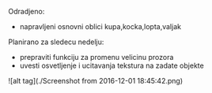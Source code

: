 Odradjeno:
 - napravljeni osnovni oblici kupa,kocka,lopta,valjak

Planirano za sledecu nedelju:
 - prepraviti funkciju za promenu velicinu prozora
 - uvesti osvetljenje i ucitavanja tekstura na zadate objekte
 
![alt tag](./Screenshot from 2016-12-01 18:45:42.png) 